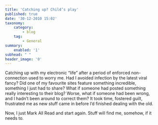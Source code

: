 ```yaml
---
title: 'Catching up? Child’s play'
published: true
date: '30-12-2010 15:02'
taxonomy:
    category:
        - blog
    tag:
        - General
summary:
    enabled: '1'
subhead: " "
header_image: '0'
---
```


Catching up with my electronic “life” after a period of enforced non-connection used to worry me. Had I avoided infection by the latest viral fancy? Did one of my favourite sites feature something incredible, something I just had to share? What if someone had posted something really interesting to their blog? Worse, what if someone had been wrong, and I hadn’t been around to correct them? It took time, fostered guilt, frustrated me as new stuff came in before I’d finished dealing with the old.

Now, I just Mark All Read and start again. Stuff will find me, somehow, if it needs to.
